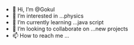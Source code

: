 - 👋 Hi, I’m @Gokul
- 👀 I’m interested in ...physics
- 🌱 I’m currently learning ...java script
- 💞️ I’m looking to collaborate on ...new projects
- 📫 How to reach me ...

<!---
Gokulkm13/Gokulkm13 is a ✨ special ✨ repository because its `README.md` (this file) appears on your GitHub profile.
You can click the Preview link to take a look at your changes.
--->
